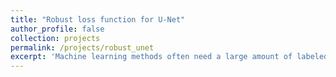 ```yaml
---
title: "Robust loss function for U-Net"
author_profile: false
collection: projects
permalink: /projects/robust_unet
excerpt: 'Machine learning methods often need a large amount of labeled training data. Since the training data is assumed to be the ground truth, outliers can severely degrade learned representations and performance of trained models. Here we apply concepts from robust statistics to derive a novel variational autoencoder that is robust to outliers in the training data. Variational autoencoders (VAEs) extract a lower-dimensional encoded feature representation from which we can generate new data samples. Robustness of autoencoders to outliers is critical for generating a reliable representation of particular data types in the encoded space when using corrupted training data. Our robust VAE is based on beta-divergence rather than the standard Kullback-Leibler (KL) divergence. Our proposed lower bound lead to a RVAE model that has the same computational complexity as the VAE and contains a single tuning parameter to control the degree of robustness.'
---
```

